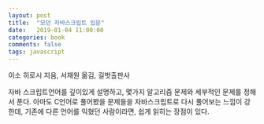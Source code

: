 ```yaml
---
layout: post
title:  "모던 자바스크립트 입문"
date:   2019-01-04 11:00:00
categories: book
comments: false
tags: javascript
---
```


이소 히로시 지음, 서재원 옮김, 길벗출판사

자바 스크립트언어를 깊이있게 설명하고, 몇가지 알고리즘 문제와 세부적인 문제를 정해서 푼다.
아마도 C언어로 풀어봤을 문제들을 자바스크립트로 다시 풀어보는 느낌이 강한데, 기존에 다른 언어를 익혔던 사람이라면, 쉽게 읽히는 장점이 있다. 
